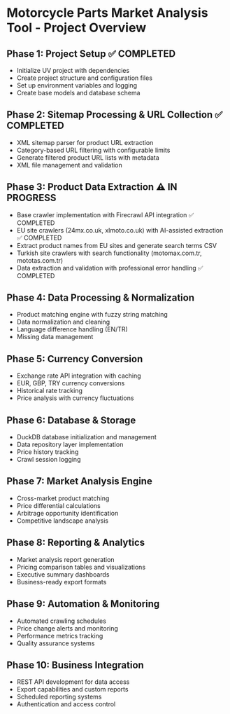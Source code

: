 # Motorcycle Parts Market Analysis Tool - Project Overview

## Phase 1: Project Setup ✅ COMPLETED
- Initialize UV project with dependencies
- Create project structure and configuration files
- Set up environment variables and logging
- Create base models and database schema

## Phase 2: Sitemap Processing & URL Collection ✅ COMPLETED
- XML sitemap parser for product URL extraction
- Category-based URL filtering with configurable limits
- Generate filtered product URL lists with metadata
- XML file management and validation

## Phase 3: Product Data Extraction ⚠️ IN PROGRESS
- Base crawler implementation with Firecrawl API integration ✅ COMPLETED
- EU site crawlers (24mx.co.uk, xlmoto.co.uk) with AI-assisted extraction ✅ COMPLETED
- Extract product names from EU sites and generate search terms CSV
- Turkish site crawlers with search functionality (motomax.com.tr, mototas.com.tr)
- Data extraction and validation with professional error handling ✅ COMPLETED

## Phase 4: Data Processing & Normalization
- Product matching engine with fuzzy string matching
- Data normalization and cleaning
- Language difference handling (EN/TR)
- Missing data management

## Phase 5: Currency Conversion
- Exchange rate API integration with caching
- EUR, GBP, TRY currency conversions
- Historical rate tracking
- Price analysis with currency fluctuations

## Phase 6: Database & Storage
- DuckDB database initialization and management
- Data repository layer implementation
- Price history tracking
- Crawl session logging

## Phase 7: Market Analysis Engine
- Cross-market product matching
- Price differential calculations
- Arbitrage opportunity identification
- Competitive landscape analysis

## Phase 8: Reporting & Analytics
- Market analysis report generation
- Pricing comparison tables and visualizations
- Executive summary dashboards
- Business-ready export formats

## Phase 9: Automation & Monitoring
- Automated crawling schedules
- Price change alerts and monitoring
- Performance metrics tracking
- Quality assurance systems

## Phase 10: Business Integration
- REST API development for data access
- Export capabilities and custom reports
- Scheduled reporting systems
- Authentication and access control